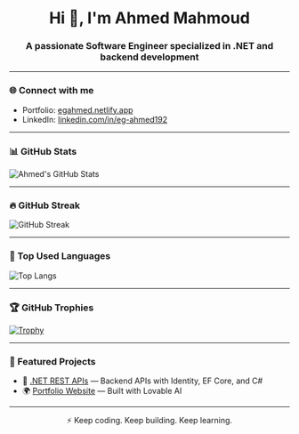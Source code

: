 <!-- Profile README for ahmedev192 -->

<h1 align="center">Hi 👋, I'm Ahmed Mahmoud</h1>
<h3 align="center">A passionate Software Engineer specialized in .NET and backend development</h3>

---

### 🌐 Connect with me
- Portfolio: [egahmed.netlify.app](https://egahmed.netlify.app/)
- LinkedIn: [linkedin.com/in/eg-ahmed192](https://www.linkedin.com/in/eg-ahmed192)

---

### 📊 GitHub Stats

![Ahmed's GitHub Stats](https://github-readme-stats.vercel.app/api?username=ahmedev192&show_icons=true&theme=tokyonight&hide_rank=true)

---

### 🔥 GitHub Streak

![GitHub Streak](https://github-readme-streak-stats.herokuapp.com/?user=ahmedev192&theme=tokyonight)

---

### 🧠 Top Used Languages

![Top Langs](https://github-readme-stats.vercel.app/api/top-langs/?username=ahmedev192&layout=compact&theme=tokyonight)

---

### 🏆 GitHub Trophies

[![Trophy](https://github-profile-trophy.vercel.app/?username=ahmedev192&theme=gruvbox&row=1)](https://github.com/ryo-ma/github-profile-trophy)

---

### 📌 Featured Projects

- 🔧 [.NET REST APIs](https://github.com/ahmedev192) — Backend APIs with Identity, EF Core, and C#
- 🌍 [Portfolio Website](https://egahmed.netlify.app/) — Built with Lovable AI

---

<!-- Optional footer -->
<p align="center">
  ⚡ Keep coding. Keep building. Keep learning.
</p>
